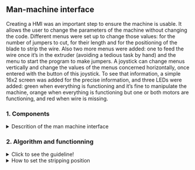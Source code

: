 ## **Man-machine interface**

Creating a HMI was an important step to ensure the machine is usable. It allows the user to change the parameters of the machine without changing the code. Different menus were set up to change those values: for the number of jumpers to cut, for their length and for the positioning of the blade to strip the wire. Also two more menus were added: one to feed the wire once it’s in the extruder (avoiding a tedious task by hand) and the menu to start the program to make jumpers. A joystick can change menus vertically and change the values of the menus concerned horizontally, once entered with the button of this joystick. To see that information, a simple 16x2 screen was added for the precise information, and three LEDs were added: green when everything is functioning and it’s fine to manipulate the machine, orange when everything is functioning but one or both motors are functioning, and red when wire is missing.

 ### **1. Components**
<details>
  <summary>Descrition of the man machine interface</summary>
 
 ![Man machine interface](https://github.com/BenoitGI/Jumper-Machine-/blob/main/Sources/Images/MMI%20organization.PNG)
 
 </details>
 
 ### **2. Algorithm and functionning**
<details>
  <summary>Click to see the guideline!</summary>
 
 ![Man machine interface guidelines](https://github.com/BenoitGI/Jumper-Machine-/blob/main/Sources/Images/Man-machine%20interface%20guidelines.png)
</details>

<details>
 <summary>How to set the stripping position</summary>
 </br>
 When you enter the “set denude” menu, you will be able to set the blade to the position of stripping, where it is just cutting the sheath.
 
 The first step will be to ensure a small part of the wire is stepping out of the machine (it will be cut of when you run the program, so you don’t need to much wire because it’s waste).
 
 Then once you enter the menu, you can move the cam with the joystick in one way, the way it will cut during the program (you can turn back of course but it will be blocked at its original position to avoid to turn in way to strip and another way to cut during the program). The more you push the joystick on its side, the more the cam turns, to get close faster but position it more precisely. The screen is showing the number of steps the wire moved from the origin.
 
 Once you get the blades closer to the wire, move them until they can’t move anymore unless the cut the core of the wire. If you found the stripping position, you can press the joystick. You will leave the menu; the cam will turn back to its origin and the screen will show the position of stripping (in number of steps).
 
 It’s recommended to run the program with only one jumper at the time of the desired length to check it’s working, and repeat it once or twice. If it’s not working, change the position of stripping (bigger from the previous position if not cutting enough the sheath, smaller than the previous position if cutting too much and biting into the core).
 
 If it’s working well, you can run the program with the desired number of jumpers.

</details>
